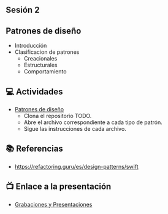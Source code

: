 Sesión 2
-

## Patrones de diseño
- Introducción
- Clasificacion de patrones
    - Creacionales
    - Estructurales
    - Comportamiento

## 💻 Actividades
- [Patrones de diseño](https://leetcode.com/playground/)
    - Clona el repositorio TODO.
    - Abre el archivo correspondiente a cada tipo de patrón.
    - Sigue las instrucciones de cada archivo.

## 📚 Referencias
- https://refactoring.guru/es/design-patterns/swift

## 📺 Enlace a la presentación 
- [Grabaciones y Presentaciones](/Grabaciones_y_Presentaciones.md)
